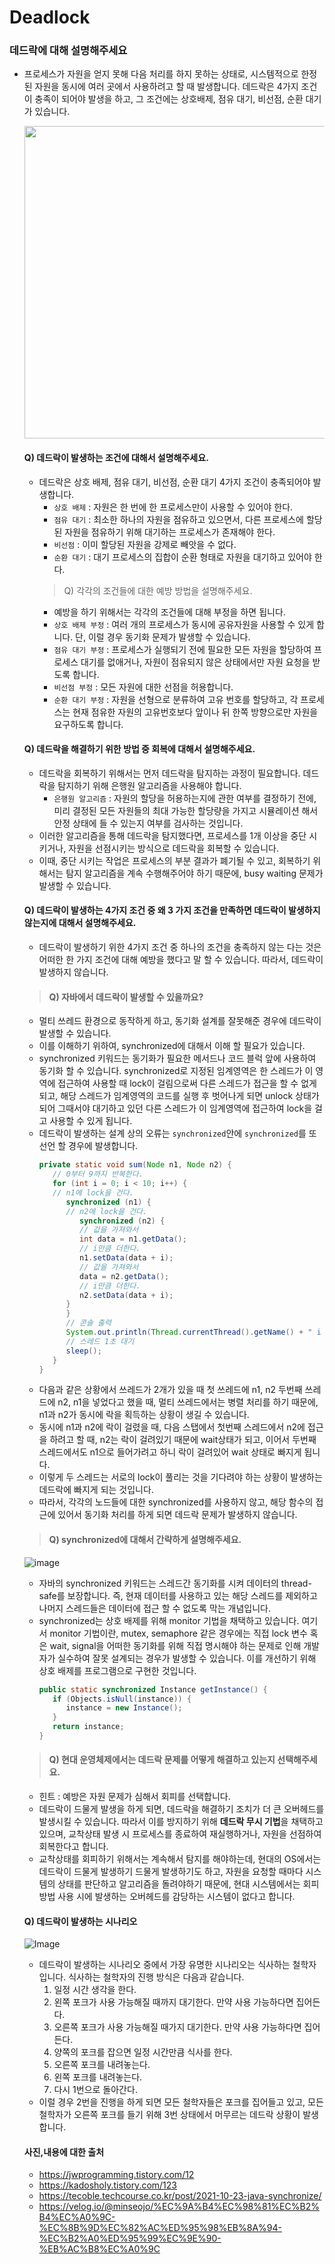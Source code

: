 # Deadlock

### 데드락에 대해 설명해주세요
* 프로세스가 자원을 얻지 못해 다음 처리를 하지 못하는 상태로, 시스템적으로 한정된 자원을 동시에 여러 곳에서 사용하려고 할 때 발생합니다. 데드락은 4가지 조건이 충족이 되어야 발생을 하고, 그 조건에는 상호배제, 점유 대기, 비선점, 순환 대기가 있습니다.

   <img src = "https://img1.daumcdn.net/thumb/R1280x0/?scode=mtistory2&fname=https%3A%2F%2Ft1.daumcdn.net%2Fcfile%2Ftistory%2F243E89355714C26E28" width = "900px" height = "500px">
   
   #### Q) 데드락이 발생하는 조건에 대해서 설명해주세요.
   - 데드락은 상호 배제, 점유 대기, 비선점, 순환 대기 4가지 조건이 충족되어야 발생합니다.
      - `상호 배제` : 자원은 한 번에 한 프로세스만이 사용할 수 있어야 한다.
      - `점유 대기` : 최소한 하나의 자원을 점유하고 있으면서, 다른 프로세스에 할당된 자원을 점유하기 위해 대기하는 프로세스가 존재해야 한다.
      - `비선점` : 이미 할당된 자원을 강제로 빼앗을 수 없다.
      - `순환 대기` : 대기 프로세스의 집합이 순환 형태로 자원을 대기하고 있어야 한다.
      > Q) 각각의 조건들에 대한 예방 방법을 설명해주세요.
      - 예방을 하기 위해서는 각각의 조건들에 대해 부정을 하면 됩니다.
      - `상호 배제 부정` : 여러 개의 프로세스가 동시에 공유자원을 사용할 수 있게 합니다. 단, 이럴 경우 동기화 문제가 발생할 수 있습니다.
      - `점유 대기 부정` : 프로세스가 실행되기 전에 필요한 모든 자원을 할당하여 프로세스 대기를 없애거나, 자원이 점유되지 않은 상태에서만 자원 요청을 받도록 합니다.
      - `비선점 부정` : 모든 자원에 대한 선점을 허용합니다.
      - `순환 대기 부정` : 자원을 선형으로 분류하여 고유 번호를 할당하고, 각 프로세스는 현재 점유한 자원의 고유번호보다 앞이나 뒤 한쪽 방향으로만 자원을 요구하도록 합니다.
   #### Q) 데드락을 해결하기 위한 방법 중 회복에 대해서 설명해주세요.
   - 데드락을 회복하기 위해서는 먼저 데드락을 탐지하는 과정이 필요합니다. 데드락을 탐지하기 위해 은행원 알고리즘을 사용해야 합니다.
      - `은행원 알고리즘` : 자원의 할당을 허용하는지에 관한 여부를 결정하기 전에, 미리 결정된 모든 자원들의 최대 가능한 할당량을 가지고 시뮬레이션 해서 안정 상태에 들 수 있는지 여부를 검사하는 것입니다. 
   - 이러한 알고리즘을 통해 데드락을 탐지했다면, 프로세스를 1개 이상을 중단 시키거나, 자원을 선점시키는 방식으로 데드락을 회복할 수 있습니다.
   - 이때, 중단 시키는 작업은 프로세스의 부분 결과가 폐기될 수 있고, 회복하기 위해서는 탐지 알고리즘을 계속 수행해주어야 하기 때문에, busy waiting 문제가 발생할 수 있습니다.

   #### Q) 데드락이 발생하는 4가지 조건 중 왜 3 가지 조건을 만족하면 데드락이 발생하지 않는지에 대해서 설명해주세요.
   - 데드락이 발생하기 위한 4가지 조건 중 하나의 조건을 충족하지 않는 다는 것은 어떠한 한 가지 조건에 대해 예방을 했다고 말 할 수 있습니다. 따라서, 데드락이 발생하지 않습니다.

   > #### Q) 자바에서 데드락이 발생할 수 있을까요?
   - 멀티 쓰레드 환경으로 동작하게 하고, 동기화 설계를 잘못해준 경우에 데드락이 발생할 수 있습니다.
   - 이를 이해하기 위하여, synchronized에 대해서 이해 할 필요가 있습니다.
   - synchronized 키워드는 동기화가 필요한 메서드나 코드 블럭 앞에 사용하여 동기화 할 수 있습니다. synchronized로 지정된 임계영역은 한 스레드가 이 영역에 접근하여 사용할 때 lock이 걸림으로써 다른 스레드가 접근을 할 수 없게되고, 해당 스레드가 임계영역의 코드를 실행 후 벗어나게 되면 unlock 상태가 되어 그때서야 대기하고 있던 다른 스레드가 이 임계영역에 접근하여 lock을 걸고 사용할 수 있게 됩니다.
   - 데드락이 발생하는 설계 상의 오류는 `synchronized`안에 `synchronized`를 또 선언 할 경우에 발생합니다.
      ```java
      private static void sum(Node n1, Node n2) {
         // 0부터 9까지 반복한다.
         for (int i = 0; i < 10; i++) {
         // n1에 lock을 건다.
            synchronized (n1) {
            // n2에 lock을 건다.
               synchronized (n2) {
               // 값을 가져와서
               int data = n1.getData();
               // i만큼 더한다.
               n1.setData(data + i);
               // 값을 가져와서
               data = n2.getData();
               // i만큼 더한다.
               n2.setData(data + i);
            }
            }
            // 콘솔 출력
            System.out.println(Thread.currentThread().getName() + " i = " + i);
            // 스레드 1초 대기
            sleep();
         }
      }
      ```
   - 다음과 같은 상황에서 쓰레드가 2개가 있을 때 첫 쓰레드에 n1, n2 두번째 쓰레드에 n2, n1을 넣었다고 했을 때, 멀티 쓰레드에서는 병렬 처리를 하기 때문에, n1과 n2가 동시에 락을 획득하는 상황이 생길 수 있습니다.
   - 동시에 n1과 n2에 락이 걸렸을 때, 다음 스탭에서 첫번째 스레드에서 n2에 접근을 하려고 할 때, n2는 락이 걸려있기 때문에 wait상태가 되고, 이어서 두번째 스레드에서도 n1으로 들어가려고 하니 락이 걸려있어 wait 상태로 빠지게 됩니다.
   - 이렇게 두 스레드는 서로의 lock이 풀리는 것을 기다려야 하는 상황이 발생하는 데드락에 빠지게 되는 것입니다.
   - 따라서, 각각의 노드들에 대한 synchronized를 사용하지 않고, 해당 함수의 접근에 있어서 동기화 처리를 하게 되면 데드락 문제가 발생하지 않습니다.
   > #### Q) synchronized에 대해서 간략하게 설명해주세요.

   ![image](https://tecoble.techcourse.co.kr/static/ff6bf378623f4cbfe190196dcffdc476/1255e/java-monitor.png)
   - 자바의 synchronized 키워드는 스레드간 동기화를 시켜 데이터의 thread-safe를 보장합니다. 즉, 현재 데이터를 사용하고 있는 해당 스레드를 제외하고 나머지 스레드들은 데이터에 접근 할 수 없도록 막는 개념입니다.
   - synchronized는 상호 배제를 위해 monitor 기법을 채택하고 있습니다. 여기서 monitor 기법이란, mutex, semaphore 같은 경우에는 직접 lock 변수 혹은 wait, signal을 어떠한 동기화를 위해 직접 명시해야 하는 문제로 인해 개발자가 실수하여 잘못 설계되는 경우가 발생할 수 있습니다. 이를 개선하기 위해 상호 배제를 프로그램으로 구현한 것입니다. 
      ```java
      public static synchronized Instance getInstance() {
         if (Objects.isNull(instance)) {
            instance = new Instance();
         }
         return instance;
      }
      ```
   > #### Q) 현대 운영체제에서는 데드락 문제를 어떻게 해결하고 있는지 선택해주세요.
   - 힌트 : 예방은 자원 문제가 심해서 회피를 선택합니다.
   - 데드락이 드물게 발생을 하게 되면, 데드락을 해결하기 조치가 더 큰 오버헤드를 발생시킬 수 있습니다. 따라서 이를 방지하기 위해 **데드락 무시 기법**을 채택하고 있으며, 교착상태 발생 시 프로세스를 종료하여 재실행하거나, 자원을 선점하여 회복한다고 합니다.
   - 교착상태를 회피하기 위해서는 계속해서 탐지를 해야하는데, 현대의 OS에서는 데드락이 드물게 발생하기 드물게 발생하기도 하고, 자원을 요청할 때마다 시스템의 상태를 판단하고 알고리즘을 돌려야하기 때문에, 현대 시스템에서는 회피 방법 사용 시에 발생하는 오버헤드를 감당하는 시스템이 없다고 합니다.

   #### Q) 데드락이 발생하는 시나리오
   
   ![Image](https://velog.velcdn.com/images%2Fminseojo%2Fpost%2F5cb6568d-be51-42fa-b860-6f02172fbd02%2Fimage.png)
   
   - 데드락이 발생하는 시나리오 중에서 가장 유명한 시나리오는 식사하는 철학자 입니다. 식사하는 철학자의 진행 방식은 다음과 같습니다.
      1. 일정 시간 생각을 한다.
      2. 왼쪽 포크가 사용 가능해질 때까지 대기한다. 만약 사용 가능하다면 집어든다.
      3. 오른쪽 포크가 사용 가능해질 때가지 대기한다. 만약 사용 가능하다면 집어든다.
      4. 양쪽의 포크를 잡으면 일정 시간만큼 식사를 한다.
      5. 오른쪽 포크를 내려놓는다.
      6. 왼쪽 포크를 내려놓는다.
      7. 다시 1번으로 돌아간다.
   - 이럴 경우 2번을 진행을 하게 되면 모든 철학자들은 포크를 집어들고 있고, 모든 철학자가 오른쪽 포크를 들기 위해 3번 상태에서 머무르는 데드락 상황이 발생합니다.
   
   #### 사진,내용에 대한 출처
   - https://jwprogramming.tistory.com/12
   - https://kadosholy.tistory.com/123
   - https://tecoble.techcourse.co.kr/post/2021-10-23-java-synchronize/
   - https://velog.io/@minseojo/%EC%9A%B4%EC%98%81%EC%B2%B4%EC%A0%9C-%EC%8B%9D%EC%82%AC%ED%95%98%EB%8A%94-%EC%B2%A0%ED%95%99%EC%9E%90-%EB%AC%B8%EC%A0%9C
